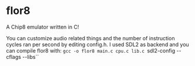 # flor8
A Chip8 emulator written in C!

You can customize audio related things and the number of instruction cycles ran per second by editing config.h.
I used SDL2 as backend and you can compile flor8 with:
`gcc -o flor8 main.c cpu.c lib.c `sdl2-config --cflags --libs``
